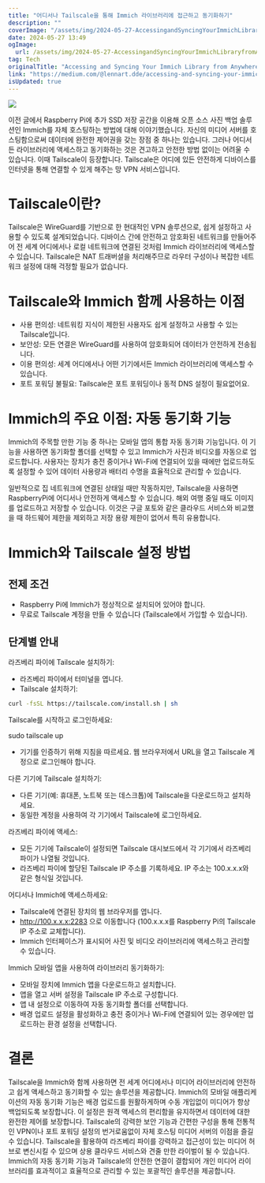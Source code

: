 ```yaml
---
title: "어디서나 Tailscale을 통해 Immich 라이브러리에 접근하고 동기화하기"
description: ""
coverImage: "/assets/img/2024-05-27-AccessingandSyncingYourImmichLibraryfromAnywherewithTailscale_0.png"
date: 2024-05-27 13:49
ogImage: 
  url: /assets/img/2024-05-27-AccessingandSyncingYourImmichLibraryfromAnywherewithTailscale_0.png
tag: Tech
originalTitle: "Accessing and Syncing Your Immich Library from Anywhere with Tailscale"
link: "https://medium.com/@lennart.dde/accessing-and-syncing-your-immich-library-from-anywhere-with-tailscale-84c5d5c23a11"
isUpdated: true
---
```






<img src="/assets/img/2024-05-27-AccessingandSyncingYourImmichLibraryfromAnywherewithTailscale_0.png" />

이전 글에서 Raspberry Pi에 추가 SSD 저장 공간을 이용해 오픈 소스 사진 백업 솔루션인 Immich를 자체 호스팅하는 방법에 대해 이야기했습니다. 자신의 미디어 서버를 호스팅함으로써 데이터에 완전한 제어권을 갖는 장점 중 하나는 있습니다. 그러나 어디서든 라이브러리에 액세스하고 동기화하는 것은 견고하고 안전한 방법 없이는 어려울 수 있습니다. 이때 Tailscale이 등장합니다. Tailscale은 어디에 있든 안전하게 디바이스를 인터넷을 통해 연결할 수 있게 해주는 망 VPN 서비스입니다.

# Tailscale이란?

Tailscale은 WireGuard를 기반으로 한 현대적인 VPN 솔루션으로, 쉽게 설정하고 사용할 수 있도록 설계되었습니다. 디바이스 간에 안전하고 암호화된 네트워크를 만들어주어 전 세계 어디에서나 로컬 네트워크에 연결된 것처럼 Immich 라이브러리에 액세스할 수 있습니다. Tailscale은 NAT 트래버셜을 처리해주므로 라우터 구성이나 복잡한 네트워크 설정에 대해 걱정할 필요가 없습니다.

<div class="content-ad"></div>

# Tailscale와 Immich 함께 사용하는 이점

- 사용 편의성: 네트워킹 지식이 제한된 사용자도 쉽게 설정하고 사용할 수 있는 Tailscale입니다.
- 보안성: 모든 연결은 WireGuard를 사용하여 암호화되어 데이터가 안전하게 전송됩니다.
- 이용 편의성: 세계 어디에서나 어떤 기기에서든 Immich 라이브러리에 액세스할 수 있습니다.
- 포트 포워딩 불필요: Tailscale은 포트 포워딩이나 동적 DNS 설정이 필요없어요.

# Immich의 주요 이점: 자동 동기화 기능

Immich의 주목할 만한 기능 중 하나는 모바일 앱의 통합 자동 동기화 기능입니다. 이 기능을 사용하면 동기화할 폴더를 선택할 수 있고 Immich가 사진과 비디오를 자동으로 업로드합니다. 사용자는 장치가 충전 중이거나 Wi-Fi에 연결되어 있을 때에만 업로드하도록 설정할 수 있어 데이터 사용량과 배터리 수명을 효율적으로 관리할 수 있습니다.

<div class="content-ad"></div>

일반적으로 집 네트워크에 연결된 상태일 때만 작동하지만, Tailscale을 사용하면 RaspberryPi에 어디서나 안전하게 액세스할 수 있습니다. 해외 여행 중일 때도 이미지를 업로드하고 저장할 수 있습니다. 이것은 구글 포토와 같은 클라우드 서비스와 비교했을 때 하드웨어 제한을 제외하고 저장 용량 제한이 없어서 특히 유용합니다. 

# Immich와 Tailscale 설정 방법

## 전제 조건

- Raspberry Pi에 Immich가 정상적으로 설치되어 있어야 합니다.
- 무료로 Tailscale 계정을 만들 수 있습니다 (Tailscale에서 가입할 수 있습니다).

<div class="content-ad"></div>

## 단계별 안내

라즈베리 파이에 Tailscale 설치하기:

- 라즈베리 파이에서 터미널을 엽니다.
- Tailscale 설치하기:

```bash
curl -fsSL https://tailscale.com/install.sh | sh
```

<div class="content-ad"></div>

Tailscale를 시작하고 로그인하세요:


sudo tailscale up


- 기기를 인증하기 위해 지침을 따르세요. 웹 브라우저에서 URL을 열고 Tailscale 계정으로 로그인해야 합니다.

다른 기기에 Tailscale 설치하기:

<div class="content-ad"></div>

- 다른 기기(예: 휴대폰, 노트북 또는 데스크톱)에 Tailscale을 다운로드하고 설치하세요.
- 동일한 계정을 사용하여 각 기기에서 Tailscale에 로그인하세요.

라즈베리 파이에 액세스:

- 모든 기기에 Tailscale이 설정되면 Tailscale 대시보드에서 각 기기에서 라즈베리 파이가 나열될 것입니다.
- 라즈베리 파이에 할당된 Tailscale IP 주소를 기록하세요. IP 주소는 100.x.x.x와 같은 형식일 것입니다.

어디서나 Immich에 액세스하세요:

<div class="content-ad"></div>

- Tailscale에 연결된 장치의 웹 브라우저를 엽니다.
- http://100.x.x.x:2283 으로 이동합니다 (100.x.x.x를 Raspberry Pi의 Tailscale IP 주소로 교체합니다).
- Immich 인터페이스가 표시되어 사진 및 비디오 라이브러리에 액세스하고 관리할 수 있습니다.

Immich 모바일 앱을 사용하여 라이브러리 동기화하기:

- 모바일 장치에 Immich 앱을 다운로드하고 설치합니다.
- 앱을 열고 서버 설정을 Tailscale IP 주소로 구성합니다.
- 앱 내 설정으로 이동하여 자동 동기화할 폴더를 선택합니다.
- 배경 업로드 설정을 활성화하고 충전 중이거나 Wi-Fi에 연결되어 있는 경우에만 업로드하는 환경 설정을 선택합니다.

# 결론

<div class="content-ad"></div>

Tailscale을 Immich와 함께 사용하면 전 세계 어디에서나 미디어 라이브러리에 안전하고 쉽게 액세스하고 동기화할 수 있는 솔루션을 제공합니다. Immich의 모바일 애플리케이션의 자동 동기화 기능은 배경 업로드를 원활하게하며 수동 개입없이 미디어가 항상 백업되도록 보장합니다. 이 설정은 원격 액세스의 편리함을 유지하면서 데이터에 대한 완전한 제어를 보장합니다. Tailscale의 강력한 보안 기능과 간편한 구성을 통해 전통적인 VPN이나 포트 포워딩 설정의 번거로움없이 자체 호스팅 미디어 서버의 이점을 즐길 수 있습니다.
Tailscale을 활용하여 라즈베리 파이를 강력하고 접근성이 있는 미디어 허브로 변신시킬 수 있으며 상용 클라우드 서비스와 견줄 만한 라이벌이 될 수 있습니다. Immich의 자동 동기화 기능과 Tailscale의 안전한 연결이 결합되어 개인 미디어 라이브러리를 효과적이고 효율적으로 관리할 수 있는 포괄적인 솔루션을 제공합니다.
